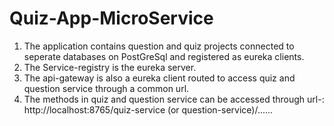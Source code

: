 # Quiz-App-MicroService

1. The application contains question and quiz projects connected to seperate databases on PostGreSql and registered as eureka clients.
2. The Service-registry is the eureka server.
3. The api-gateway is also a eureka client routed to access quiz and question service through a common url.
4. The methods in quiz and question service can be accessed through url-:
   http://localhost:8765/quiz-service (or question-service)/......
